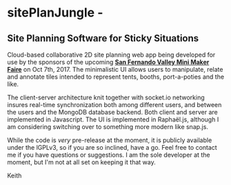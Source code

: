 # sitePlanJungle - 

## Site Planning Software for Sticky Situations

Cloud-based collaborative 2D site planning web app being developed for use by the sponsors of the upcoming 
[__San Fernando Valley Mini Maker Faire__](https://www.makerfaire.la/) on Oct 7th, 2017.  The minimalistic 
UI allows users to manipulate, relate and annotate tiles intended to represent tents, booths, port-a-poties 
and the like.  

The client-server architecture knit together with socket.io networking insures real-time synchronization both 
among different users, and between the users and the MongoDB database backend.  Both client and server are 
implemented in Javascript.  The UI is implemented in Raphaël.js, although I am considering switching 
over to something more modern like snap.js.

While the code is *very* pre-release at the moment, it is publicly available under the lGPLv3, so if you are
so inclined, have a go.  Feel free to contact me if you have questions or suggestions.  I am the sole 
developer at the moment, but I'm not at all set on keeping it that way.

Keith
